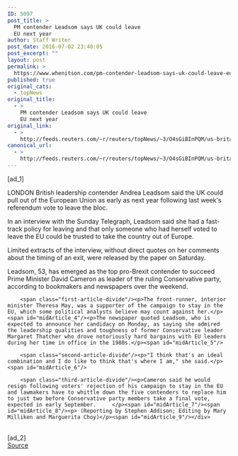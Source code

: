 ```yaml
---
ID: 5097
post_title: >
  PM contender Leadsom says UK could leave
  EU next year
author: Staff Writer
post_date: 2016-07-02 23:40:05
post_excerpt: ""
layout: post
permalink: >
  https://www.whenitson.com/pm-contender-leadsom-says-uk-could-leave-eu-next-year/
published: true
original_cats:
  - topNews
original_title:
  - >
    PM contender Leadsom says UK could leave
    EU next year
original_link:
  - >
    http://feeds.reuters.com/~r/reuters/topNews/~3/O4sGiBInPQM/us-britain-eu-leadsom-exit-idUSKCN0ZI0Z8
canonical_url:
  - >
    http://feeds.reuters.com/~r/reuters/topNews/~3/O4sGiBInPQM/us-britain-eu-leadsom-exit-idUSKCN0ZI0Z8
---
```

 [ad_1]
<br><div id="articleText">
<span id="midArticle_start"/>

<span class="focusParagraph" readability="3"><p><span class="articleLocation">LONDON</span> British leadership contender Andrea Leadsom said the UK could pull out of the European Union as early as next year following last week's referendum vote to leave the bloc.</p></span><span id="midArticle_0"/><p>In an interview with the Sunday Telegraph, Leadsom said she had a fast-track policy for leaving and that only someone who had herself voted to leave the EU could be trusted to take the country out of Europe.</p><span id="midArticle_1"/><p>Limited extracts of the interview, without direct quotes on her comments about the timing of an exit, were released by the paper on Saturday. </p><span id="midArticle_2"/><p>Leadsom, 53, has emerged as the top pro-Brexit contender to succeed Prime Minister David Cameron as leader of the ruling Conservative party, according to bookmakers and newspapers over the weekend.</p><span id="midArticle_3"/>
        
        <span class="first-article-divide"/><p>The front-runner, interior minister Theresa May, was a supporter of the campaign to stay in the EU, which some political analysts believe may count against her.</p><span id="midArticle_4"/><p>The newspaper quoted Leadsom, who is expected to announce her candidacy on Monday, as saying she admired the leadership qualities and toughness of former Conservative leader Margaret Thatcher who drove notoriously hard bargains with EU leaders during her time in office in the 1980s.</p><span id="midArticle_5"/>
        
        <span class="second-article-divide"/><p>"I think that's an ideal combination and I do like to think that's where I am," she said.</p><span id="midArticle_6"/>
        
        <span class="third-article-divide"/><p>Cameron said he would resign following voters' rejection of his campaign to stay in the EU and lawmakers have to whittle down the five contenders to replace him to just two before Conservative party members take a final vote, expected in early September.     </p><span id="midArticle_7"/><span id="midArticle_8"/><p> (Reporting by Stephen Addison; Editing by Mary Milliken and Marguerita Choy)</p><span id="midArticle_9"/></div>
<br>[ad_2]
<br><a href="http://feeds.reuters.com/~r/reuters/topNews/~3/O4sGiBInPQM/us-britain-eu-leadsom-exit-idUSKCN0ZI0Z8">Source </a>